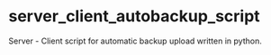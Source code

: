 # server_client_autobackup_script
Server - Client script for automatic backup upload written in python.
